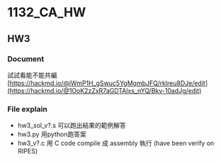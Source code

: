 # 1132_CA_HW
## HW3

### Document

試試看能不能共編
[https://hackmd.io/@iWmP1H_gSwuc5YgMqmbJFQ/rklreu8DJe/edit](https://hackmd.io/@1OoK2zZxR7aGDTAlxs_nYQ/Bkv-10adJg/edit)


### File explain
* hw3_sol_v?.s  可以跑出結果的範例解答
* hw3.py 用python跑答案
* hw3_v?.c 用 C code compile 成 assembly 執行 (have been verify on RIPES)
